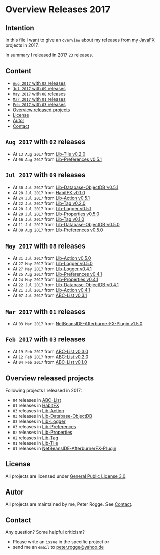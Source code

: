 Overview Releases 2017
===



Intention
---

In this file I want to give an `overview` about my releases from my [JavaFX] 
projects in 2017.

In summary I released in 2017 `23` releases. 



Content
---

* [`Aug 2017` with `02` releases](#ReAu2017)
* [`Jul 2017` with `09` releases](#ReJu2017)
* [`May 2017` with `08` releases](#ReMa2017)
* [`Mar 2017` with `01` releases](#ReMr2017)
* [`Feb 2017` with `03` releases](#ReFe2017)
* [Overview  released projects](#OvRePr)
* [License](#License)
* [Autor](#Autor)
* [Contact](#Contact)



`Aug 2017` with `02` releases<a name="ReAu2017" />
---

* At `13 Aug 2017` from [Lib-Tile v0.2.0]
* At `06 Aug 2017` from [Lib-Preferences v0.5.1]



`Jul 2017` with `09` releases<a name="ReJu2017" />
---

* At `30 Jul 2017` from [Lib-Database-ObjectDB v0.5.1]
* At `28 Jul 2017` from [HabitFX v0.1.0]
* At `24 Jul 2017` from [Lib-Action v0.5.1]
* At `22 Jul 2017` from [Lib-Tag v0.2.0]
* At `20 Jul 2017` from [Lib-Logger v0.5.1]
* At `20 Jul 2017` from [Lib-Properties v0.5.0]
* At `16 Jul 2017` from [Lib-Tag v0.1.0]
* At `11 Jul 2017` from [Lib-Database-ObjectDB v0.5.0]
* At `08 Aug 2017` from [Lib-Preferences v0.5.0]



`May 2017` with `08` releases<a name="ReMa2017" />
---

* At `31 Jul 2017` from [Lib-Action v0.5.0]
* At `27 May 2017` from [Lib-Logger v0.5.0]
* At `27 May 2017` from [Lib-Logger v0.4.1]
* At `25 Aug 2017` from [Lib-Preferences v0.4.1]
* At `24 May 2017` from [Lib-Properties v0.4.1]
* At `22 Jul 2017` from [Lib-Database-ObjectDB v0.4.1]
* At `21 Jul 2017` from [Lib-Action v0.4.1]
* At `07 Jul 2017` from [ABC-List v0.3.1]



`Mar 2017` with `01` releases<a name="ReMr2017" />
---

* At `03 Mar 2017` from [NetBeansIDE-AfterburnerFX-Plugin v1.5.0]



`Feb 2017` with `03` releases<a name="ReFe2017" />
---

* At `19 Feb 2017` from [ABC-List v0.3.0]
* At `12 Feb 2017` from [ABC-List v0.2.0]
* At `04 Feb 2017` from [ABC-List v0.1.0]



Overview  released projects<a name="OvRePr" />
---

Following projects I released in 2017:
* `04` releases in [ABC-List]
* `01` releases in [HabitFX]
* `03` releases in [Lib-Action]
* `03` releases in [Lib-Database-ObjectDB]
* `03` releases in [Lib-Logger]
* `03` releases in [Lib-Preferences]
* `02` releases in [Lib-Properties]
* `02` releases in [Lib-Tag]
* `01` releases in [Lib-Tile]
* `01` releases in [NetBeansIDE-AfterburnerFX-Plugin]



License<a name="License" />
---

All projects are licensed under [General Public License 3.0].



Autor<a name="Autor" />
---

All projects are maintained by me, Peter Rogge. See [Contact](#Contact).



Contact<a name="Contact" />
---

Any question? Some helpful criticism?
* Please write an `issue` in the specific project or
* send me an `email` to <peter.rogge@yahoo.de>



[//]: # (Images)



[//]: # (Links)
[ABC-List]:https://github.com/Naoghuman/ABC-List
[ABC-List v0.1.0]:https://github.com/Naoghuman/ABC-List/releases/tag/v0.1.0
[ABC-List v0.2.0]:https://github.com/Naoghuman/ABC-List/releases/tag/v0.2.0
[ABC-List v0.3.0]:https://github.com/Naoghuman/ABC-List/releases/tag/v0.3.0-prerelease
[ABC-List v0.3.1]:https://github.com/Naoghuman/ABC-List/releases/tag/v0.3.1-prerelease
[General Public License 3.0]:http://www.gnu.org/licenses/gpl-3.0.en.html
[HabitFX]:https://github.com/Naoghuman/HabitFX
[HabitFX v0.1.0]:https://github.com/Naoghuman/HabitFX/releases/tag/v0.1.0-prerelease
[JavaFX]:http://docs.oracle.com/javase/8/javase-clienttechnologies.htm
[Lib-Action]:https://github.com/Naoghuman/lib-action
[Lib-Action v0.4.1]:https://github.com/Naoghuman/lib-action/releases/tag/v0.4.1
[Lib-Action v0.5.0]:https://github.com/Naoghuman/lib-action/releases/tag/v0.5.0
[Lib-Action v0.5.1]:https://github.com/Naoghuman/lib-action/releases/tag/v0.5.1
[Lib-Database-ObjectDB]:https://github.com/Naoghuman/lib-database-objectdb
[Lib-Database-ObjectDB v0.4.1]:https://github.com/Naoghuman/lib-database-objectdb/releases/tag/v0.4.1
[Lib-Database-ObjectDB v0.5.0]:https://github.com/Naoghuman/lib-database-objectdb/releases/tag/v0.5.0
[Lib-Database-ObjectDB v0.5.1]:https://github.com/Naoghuman/lib-database-objectdb/releases/tag/v0.5.1
[Lib-Logger]:https://github.com/Naoghuman/lib-logger
[Lib-Logger v0.4.1]:https://github.com/Naoghuman/lib-logger/releases/tag/v0.4.1
[Lib-Logger v0.5.0]:https://github.com/Naoghuman/lib-logger/releases/tag/v0.5.0
[Lib-Logger v0.5.1]:https://github.com/Naoghuman/lib-logger/releases/tag/v0.5.1
[Lib-Preferences]:https://github.com/Naoghuman/lib-preferences
[Lib-Preferences v0.4.1]:https://github.com/Naoghuman/lib-preferences/releases/tag/v0.4.1
[Lib-Preferences v0.5.0]:https://github.com/Naoghuman/lib-preferences/releases/tag/v0.5.0
[Lib-Preferences v0.5.1]:https://github.com/Naoghuman/lib-preferences/releases/tag/v0.5.1
[Lib-Properties]:https://github.com/Naoghuman/lib-properties
[Lib-Properties v0.5.0]:https://github.com/Naoghuman/lib-properties/releases/tag/v0.5.0
[Lib-Properties v0.4.1]:https://github.com/Naoghuman/lib-properties/releases/tag/v0.4.1
[Lib-Tag]:https://github.com/Naoghuman/lib-tag
[Lib-Tag v0.1.0]:https://github.com/Naoghuman/lib-tag/releases/tag/v0.1.0
[Lib-Tag v0.2.0]:https://github.com/Naoghuman/lib-tag/releases/tag/v0.2.0
[Lib-Tile]:https://github.com/Naoghuman/lib-tile
[Lib-Tile v0.2.0]:https://github.com/Naoghuman/lib-tile/releases/tag/v0.2.0
[NetBeansIDE-AfterburnerFX-Plugin]:https://github.com/Naoghuman/NetBeansIDE-AfterburnerFX-Plugin
[NetBeansIDE-AfterburnerFX-Plugin v1.5.0]:https://github.com/Naoghuman/NetBeansIDE-AfterburnerFX-Plugin/releases/tag/v1.5.0
